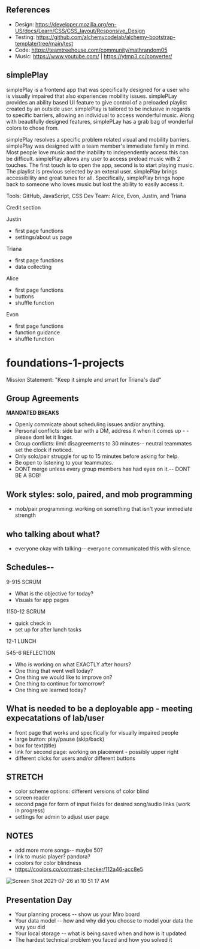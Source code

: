 ## References 
 * Design:
 https://developer.mozilla.org/en-US/docs/Learn/CSS/CSS_layout/Responsive_Design
 * Testing:
 https://github.com/alchemycodelab/alchemy-bootstrap-template/tree/main/test
 * Code: 
 https://teamtreehouse.com/community/mathrandom05
 * Music:
 https://www.youtube.com/ |
 https://ytmp3.cc/converter/


## simplePlay

simplePlay is a frontend app that was specifically designed for a user who is visually impaired that also experiences mobility issues. simplePLay provides an ability based UI feature to give control of a preloaded playlist created by an outside user. simplePlay is tailored to be inclusive in regards to specific barriers, allowing an individual to access wonderful music. Along with beautifully designed features, simplePLay has a grab bag of wonderful colors to chose from. 

simplePlay resolves a specific problem related visual and mobility barriers. simplePlay was designed with a team member's immediate family in mind. Most people love music and the inability to independently access this can be difficult. simplePlay allows any user to access preload music with 2 touches. The first touch is to open the app, second is to start playing music. The playlist is previous selected by an exteral user. simplePlay brings accessibility and great tunes for all. Specifically, simplePlay brings hope back to someone who loves music but lost the ability to easily access it. 

Tools: GitHub, JavaScript, CSS
Dev Team: Alice, Evon, Justin, and Triana


Credit section

Justin
* first page functions
* settings/about us page

Triana
* first page functions
* data collecting

Alice
* first page functions
* buttons
* shuffle function

Evon
* first page functions
* function guidance
* shuffle function 

# foundations-1-projects
Mission Statement: "Keep it simple and smart for Triana's dad"

## Group Agreements
**MANDATED BREAKS**
- Openly commicate about scheduling issues and/or anything.
- Personal conflicts: side bar with a DM, address it when it comes up - - please dont let it linger.
- Group conflicts: limit disagreements to 30 minutes-- neutral teammates set the clock if noticed. 
- Only solo/pair struggle for up to 15 minutes before asking for help.
- Be open to listening to your teammates.
- DONT merge unless every group members has had eyes on it.-- DONT BE A BOB!


## Work styles: solo, paired, and mob programming
- mob/pair programming: working on something that isn't your immediate strength


## who talking about what?
- everyone okay with talking-- everyone communicated this with silence.


## Schedules--
9-915 SCRUM
- What is the objective for today?
- Visuals for app pages

1150-12 SCRUM
- quick check in
- set up for after lunch tasks

12-1 LUNCH


545-6 REFLECTION
- Who is working on what EXACTLY after hours?
- One thing that went well today?
- One thing we would like to improve on?
- One thing to continue for tomorrow?
- One thing we learned today?


## What is needed to be a deployable app - meeting expecatations of lab/user
- front page that works and specifically for visually impaired people
- large button: play/pause (skip/back)
- box for text(title)
- link for second page: working on placement - possibly upper right 
- different clicks for users and/or different buttons 



## STRETCH
- color scheme options: different versions of color blind
- screen reader
- second page for form of input fields for desired song/audio links (work in progress)
- settings for admin to adjust user page 


## NOTES 

- add more more songs-- maybe 50?
- link to music player? pandora?
- coolors for color blindness
- https://coolors.co/contrast-checker/112a46-acc8e5


![Screen Shot 2021-07-26 at 10 51 17 AM](https://user-images.githubusercontent.com/80484840/127035369-c0683ab5-a1ea-4a41-94ff-9541803a82de.png)


## Presentation Day
* Your planning process -- show us your Miro board
* Your data model -- how and why did you choose to model your data the way you did
* Your local storage -- what is being saved when and how is it updated
* The hardest technical problem you faced and how you solved it
